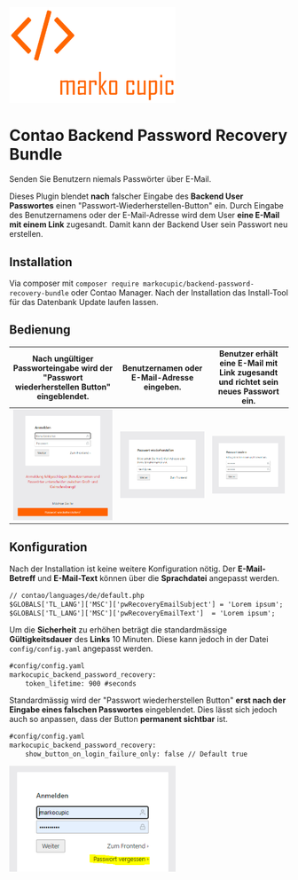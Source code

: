 <img src="./docs/logo.png" width="300">

# Contao Backend Password Recovery Bundle
Senden Sie Benutzern niemals Passwörter über E-Mail. 

Dieses Plugin blendet **nach** falscher Eingabe des **Backend User Passwortes** einen "Passwort-Wiederherstellen-Button" ein. Durch Eingabe des Benutzernamens oder der E-Mail-Adresse wird dem User **eine E-Mail mit einem Link** zugesandt. Damit kann der Backend User sein Passwort neu erstellen.

## Installation
Via composer mit `composer require markocupic/backend-password-recovery-bundle`
oder Contao Manager. Nach der Installation das Install-Tool für das Datenbank Update laufen lassen.

## Bedienung
| Nach ungültiger Passworteingabe wird der "Passwort wiederherstellen Button" eingeblendet. | Benutzernamen oder E-Mail-Adresse eingeben. | Benutzer erhält eine E-Mail mit Link zugesandt und richtet sein neues Passwort ein. |
|-|-|-|
| <img src="./docs/print_screen_1.png"> | <img src="./docs/print_screen_2.png"> | <img src="./docs/print_screen_3.png"> |

## Konfiguration
Nach der Installation ist keine weitere Konfiguration nötig.
Der **E-Mail-Betreff** und **E-Mail-Text** können über die **Sprachdatei** angepasst werden.

```
// contao/languages/de/default.php
$GLOBALS['TL_LANG']['MSC']['pwRecoveryEmailSubject'] = 'Lorem ipsum';
$GLOBALS['TL_LANG']['MSC']['pwRecoveryEmailText']  = 'Lorem ipsum';
```

Um die **Sicherheit** zu erhöhen beträgt die standardmässige **Gültigkeitsdauer** des **Links** 10 Minuten. Diese kann jedoch in der Datei  `config/config.yaml` angepasst werden.

```
#config/config.yaml
markocupic_backend_password_recovery:
    token_lifetime: 900 #seconds
```

Standardmässig wird der "Passwort wiederherstellen Button" **erst nach der Eingabe eines falschen Passwortes** eingeblendet. 
Dies lässt sich jedoch auch so anpassen, dass der Button **permanent sichtbar** ist.

```
#config/config.yaml
markocupic_backend_password_recovery:
    show_button_on_login_failure_only: false // Default true
```

<img src="./docs/print_screen_4.png" width="300">
